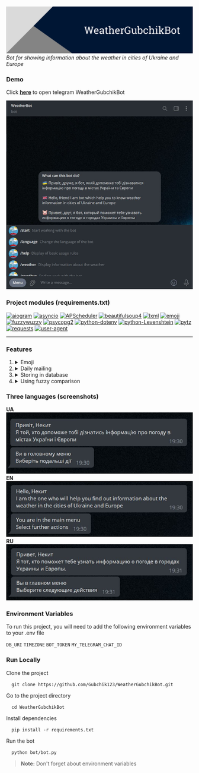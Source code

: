 <a href="https://t.me/WeatherGubchikBot" target="_blank"><img title="WeatherGubchikBot" alt="Header image" src="./images/WeatherGubchikBot_header.png"></a>
_Bot for showing information about the weather in cities of Ukraine and Europe_

### Demo

Click **<a href="https://t.me/WeatherGubchikBot" target="_blank">here</a>** to open telegram WeatherGubchikBot

<img title="Demo" alt="Demo image" src="./images/demo.jpg">

### Project modules (requirements.txt)

<a href='https://pypi.org/project/aiogram'><img alt='aiogram' src='https://img.shields.io/pypi/v/aiogram?label=aiogram&color=blue'></a> <a href='https://pypi.org/project/asyncio'><img alt='asyncio' src='https://img.shields.io/pypi/v/asyncio?label=asyncio&color=blue'></a> <a href='https://pypi.org/project/APScheduler'><img alt='APScheduler' src='https://img.shields.io/pypi/v/APScheduler?label=APScheduler&color=blue'></a> <a href='https://pypi.org/project/beautifulsoup4'><img alt='beautifulsoup4' src='https://img.shields.io/pypi/v/beautifulsoup4?label=beautifulsoup4&color=blue'></a> <a href='https://pypi.org/project/lxml'><img alt='lxml' src='https://img.shields.io/pypi/v/lxml?label=lxml&color=blue'></a> <a href='https://pypi.org/project/emoji'><img alt='emoji' src='https://img.shields.io/pypi/v/emoji?label=emoji&color=blue'></a> <a href='https://pypi.org/project/fuzzywuzzy'><img alt='fuzzywuzzy' src='https://img.shields.io/pypi/v/fuzzywuzzy?label=fuzzywuzzy&color=blue'></a> <a href='https://pypi.org/project/psycopg2'><img alt='psycopg2' src='https://img.shields.io/pypi/v/psycopg2?label=psycopg2&color=blue'></a> <a href='https://pypi.org/project/python-dotenv'><img alt='python-dotenv' src='https://img.shields.io/pypi/v/python-dotenv?label=python-dotenv&color=blue'></a> <a href='https://pypi.org/project/python-Levenshtein'><img alt='python-Levenshtein' src='https://img.shields.io/pypi/v/python-Levenshtein?label=python-Levenshtein&color=blue'></a> <a href='https://pypi.org/project/pytz'><img alt='pytz' src='https://img.shields.io/pypi/v/pytz?label=pytz&color=blue'></a> <a href='https://pypi.org/project/requests'><img alt='requests' src='https://img.shields.io/pypi/v/requests?label=requests&color=blue'></a> <a href='https://pypi.org/project/user-agent'><img alt='user-agent' src='https://img.shields.io/pypi/v/user-agent?label=user-agent&color=blue'></a> 

---

### Features

1. <details><summary>Emoji</summary>I use RegExp for getting emoji by weather description</details>
2. <details><summary>Daily mailing</summary>You can sign up for the mailing to receive daily weather information in the city of your choice (you can turn it off at any time)</details>
3. <details><summary>Storing in database</summary>If you sign up for the newsletter, information will store in PostgreSQL database</details>
4. <details><summary>Using fuzzy comparison</summary>You can type the title of the city and bot try to find it with using python fuzzywuzyy module for fuzzy comparison</details>

### Three languages (screenshots)

**UA** <br>
<img title="WeatherGubchikBot" alt="Header image" src="./images/uk.jpg"> <br>
**EN** <br>
<img title="WeatherGubchikBot" alt="Header image" src="./images/en.jpg"> <br>
**RU** <br>
<img title="WeatherGubchikBot" alt="Header image" src="./images/ru.jpg"> <br>

### Environment Variables

To run this project, you will need to add the following environment variables to your .env file

`DB_URI`
`TIMEZONE`
`BOT_TOKEN`
`MY_TELEGRAM_CHAT_ID`

### Run Locally

Clone the project

```
  git clone https://github.com/Gubchik123/WeatherGubchikBot.git
```

Go to the project directory

```
  cd WeatherGubchikBot
```

Install dependencies

```
  pip install -r requirements.txt
```

Run the bot

```
  python bot/bot.py
```

> **Note:** Don't forget about environment variables
